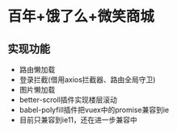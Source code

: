 # 百年+饿了么+微笑商城

## 实现功能
* 路由懒加载
* 登录拦截(借用axios拦截器、路由全局守卫)
* 图片懒加载
* better-scroll插件实现楼层滚动
* babel-polyfill插件把vuex中的promise兼容到ie
* 目前只兼容到ie11，还在进一步兼容中
